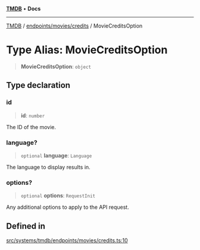 [**TMDB**](../../../../README.md) • **Docs**

***

[TMDB](../../../../README.md) / [endpoints/movies/credits](../README.md) / MovieCreditsOption

# Type Alias: MovieCreditsOption

> **MovieCreditsOption**: `object`

## Type declaration

### id

> **id**: `number`

The ID of the movie.

### language?

> `optional` **language**: `Language`

The language to display results in.

### options?

> `optional` **options**: `RequestInit`

Any additional options to apply to the API request.

## Defined in

[src/systems/tmdb/endpoints/movies/credits.ts:10](https://github.com/Norviah/media-hub/blob/e3dc67aa1738d9ad44e6a4419ef7e26de86e1452/src/systems/tmdb/endpoints/movies/credits.ts#L10)
